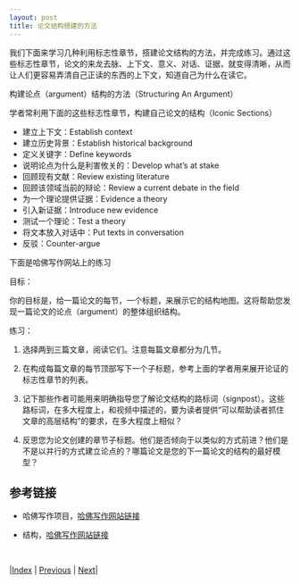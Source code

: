 ```yaml
---
layout: post
title: 论文结构搭建的方法
---
```


我们下面来学习几种利用标志性章节，搭建论文结构的方法，并完成练习。通过这些标志性章节，论文的来龙去脉、上下文、意义、对话、证据，就变得清晰，从而让人们更容易弄清自己正读的东西的上下文，知道自己为什么在读它。

构建论点（argument）结构的方法（Structuring An Argument）

学者常利用下面的这些标志性章节，构建自己论文的结构（Iconic Sections）

- 建立上下文：Establish context
- 建立历史背景：Establish historical background
- 定义关键字：Define keywords
- 说明论点为什么是利害攸关的：Develop what’s at stake
- 回顾现有文献：Review existing literature
- 回顾该领域当前的辩论：Review a current debate in the field
- 为一个理论提供证据：Evidence a theory
- 引入新证据：Introduce new evidence
- 测试一个理论：Test a theory
- 将文本放入对话中：Put texts in conversation
- 反驳：Counter-argue

下面是哈佛写作网站上的练习

目标：

你的目标是，给一篇论文的每节，一个标题，来展示它的结构地图。这将帮助您发现一篇论文的论点（argument）的整体组织结构。

练习：

1. 选择两到三篇文章，阅读它们。注意每篇文章都分为几节。

2. 在构成每篇文章的每节顶部写下一个子标题，参考上面的学者用来展开论证的标志性章节的列表。

3. 记下那些作者可能用来明确指导您了解论文结构的路标词（signpost）。这些路标词，在多大程度上，和视频中描述的，要为读者提供“可以帮助读者抓住文章的高层结构”的要求，在多大程度上相似？

4. 反思您为论文创建的章节子标题。他们是否倾向于以类似的方式前进？他们是不是以并行的方式建立论点的？哪篇论文是您的下一篇论文的结构的最好模型？

## 参考链接

- 哈佛写作项目，[哈佛写作网站链接](https://www.harvardwrites.com/)

- 结构，[哈佛写作网站链接](https://www.harvardwrites.com/structure)

<br/>

|[Index](../) | [Previous](3-2-structure) | [Next](3-5-outline)|
